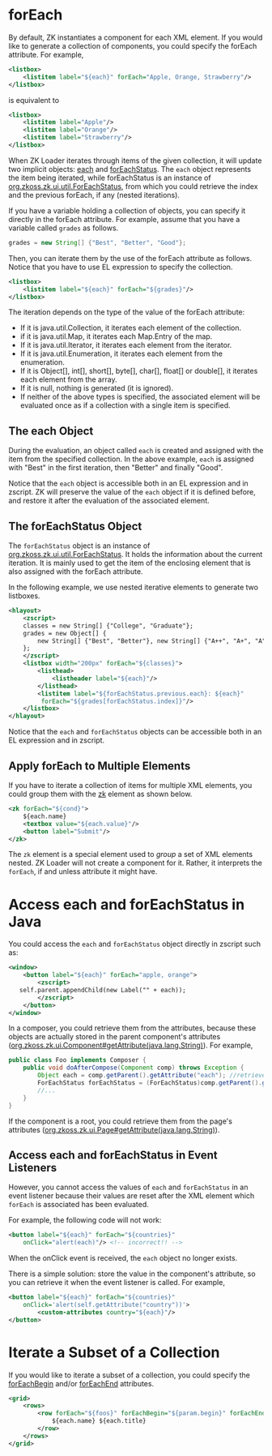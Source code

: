 # forEach

By default, ZK instantiates a component for each XML element. If you
would like to generate a collection of components, you could specify the
forEach attribute. For example,

```xml
<listbox>
    <listitem label="${each}" forEach="Apple, Orange, Strawberry"/>
</listbox>
```

is equivalent to

```xml
<listbox>
    <listitem label="Apple"/>
    <listitem label="Orange"/>
    <listitem label="Strawberry"/>
</listbox>
```

When ZK Loader iterates through items of the given collection, it will
update two implicit objects:
[each](zuml_ref/el_expressions/implicit_objects/each)
and
[forEachStatus](zuml_ref/el_expressions/implicit_objects/foreachstatus).
The `each` object represents the item being iterated, while
forEachStatus is an instance of
[org.zkoss.zk.ui.util.ForEachStatus](https://www.zkoss.org/javadoc/latest/zk/org/zkoss/zk/ui/util/ForEachStatus.html),
from which you could retrieve the index and the previous forEach, if any
(nested iterations).

If you have a variable holding a collection of objects, you can specify
it directly in the forEach attribute. For example, assume that you have
a variable called `grades` as follows.

```java
grades = new String[] {"Best", "Better", "Good"};
```

Then, you can iterate them by the use of the forEach attribute as
follows. Notice that you have to use EL expression to specify the
collection.

```xml
<listbox>
    <listitem label="${each}" forEach="${grades}"/>    
</listbox>
```

The iteration depends on the type of the value of the forEach attribute:

- If it is java.util.Collection, it iterates each element of the
  collection.
- if it is java.util.Map, it iterates each Map.Entry of the map.
- If it is java.util.Iterator, it iterates each element from the
  iterator.
- If it is java.util.Enumeration, it iterates each element from the
  enumeration.
- If it is Object\[\], int\[\], short\[\], byte\[\], char\[\], float\[\]
  or double\[\], it iterates each element from the array.
- If it is null, nothing is generated (it is ignored).
- If neither of the above types is specified, the associated element
  will be evaluated once as if a collection with a single item is
  specified.

## The each Object

During the evaluation, an object called `each` is created and assigned
with the item from the specified collection. In the above example,
`each` is assigned with "Best" in the first iteration, then "Better" and
finally "Good".

Notice that the `each` object is accessible both in an EL expression and
in zscript. ZK will preserve the value of the `each` object if it is
defined before, and restore it after the evaluation of the associated
element.

## The forEachStatus Object

The `forEachStatus` object is an instance of
[org.zkoss.zk.ui.util.ForEachStatus](https://www.zkoss.org/javadoc/latest/zk/org/zkoss/zk/ui/util/ForEachStatus.html). It
holds the information about the current iteration. It is mainly used to
get the item of the enclosing element that is also assigned with the
forEach attribute.

In the following example, we use nested iterative elements to generate
two listboxes.

```xml
<hlayout>
    <zscript>
    classes = new String[] {"College", "Graduate"};
    grades = new Object[] {
        new String[] {"Best", "Better"}, new String[] {"A++", "A+", "A"}
    };
    </zscript>
    <listbox width="200px" forEach="${classes}">
        <listhead>
            <listheader label="${each}"/>
        </listhead>
        <listitem label="${forEachStatus.previous.each}: ${each}"
         forEach="${grades[forEachStatus.index]}"/>
    </listbox>
</hlayout>
```

Notice that the `each` and `forEachStatus` objects can be accessible
both in an EL expression and in zscript.

## Apply forEach to Multiple Elements

If you have to iterate a collection of items for multiple XML elements,
you could group them with the
[zk](zuml_ref/zuml/elements/zk) element as shown below.

```xml
<zk forEach="${cond}">
    ${each.name}
    <textbox value="${each.value}"/>
    <button label="Submit"/>
</zk>
```

The `zk` element is a special element used to *group* a set of XML
elements nested. ZK Loader will not create a component for it. Rather,
it interprets the `forEach`, if and unless attribute it might have.

# Access each and forEachStatus in Java

You could access the `each` and `forEachStatus` object directly in
zscript such as:

```xml
<window>
    <button label="${each}" forEach="apple, orange">
        <zscript>
   self.parent.appendChild(new Label("" + each));
        </zscript>
    </button>
</window>
```

In a composer, you could retrieve them from the attributes, because
these objects are actually stored in the parent component's attributes
([org.zkoss.zk.ui.Component#getAttribute(java.lang.String)](https://www.zkoss.org/javadoc/latest/zk/org/zkoss/zk/ui/Component.html#getAttribute(java.lang.String))).
For example,

```java
public class Foo implements Composer {
    public void doAfterCompose(Component comp) throws Exception {
        Object each = comp.getParent().getAttribute("each"); //retrieve the each object
        ForEachStatus forEachStatus = (ForEachStatus)comp.getParent().getAttribute("forEachStatus");
        //...
    }
}
```

If the component is a root, you could retrieve them from the page's
attributes
([org.zkoss.zk.ui.Page#getAttribute(java.lang.String)](https://www.zkoss.org/javadoc/latest/zk/org/zkoss/zk/ui/Page.html#getAttribute(java.lang.String))).

## Access each and forEachStatus in Event Listeners

However, you cannot access the values of `each` and `forEachStatus` in
an event listener because their values are reset after the XML element
which `forEach` is associated has been evaluated.

For example, the following code will not work:

```xml
<button label="${each}" forEach="${countries}"
    onClick="alert(each)"/> <!-- incorrect!! --> 
```

When the onClick event is received, the `each` object no longer exists.

There is a simple solution: store the value in the component's
attribute, so you can retrieve it when the event listener is called. For
example,

```xml
<button label="${each}" forEach="${countries}"
    onClick='alert(self.getAttribute("country"))'>
        <custom-attributes country="${each}"/>
</button> 
```

# Iterate a Subset of a Collection

If you would like to iterate a subset of a collection, you could specify
the
[forEachBegin](zuml_ref/zuml/attributes/foreachbegin)
and/or
[forEachEnd](zuml_ref/zuml/attributes/foreachend)
attributes.

```xml
<grid>
    <rows>
        <row forEach="${foos}" forEachBegin="${param.begin}" forEachEnd="${param.end}">
            ${each.name} ${each.title}
        </row>
    </rows>
</grid>
```
